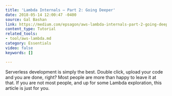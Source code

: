 ```yaml
---
title: 'Lambda Internals — Part 2: Going Deeper'
date: 2018-05-14 12:00:47 -0400
source: Gal Bashan
link: https://medium.com/epsagon/aws-lambda-internals-part-2-going-deeper-1e12b9d2515f
content_type: Tutorial
related_tools:
- tool/aws-lambda.md
category: Essentials
video: false
keywords: []

---
```

Serverless development is simply the best. Double click, upload your code and you are done, right? Most people are more than happy to leave it at that. If you are not most people, and up for some Lambda exploration, this article is just for you.